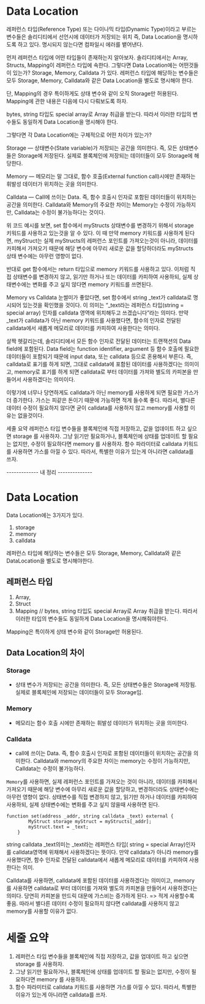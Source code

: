 # Data Location
레퍼런스 타입(Reference Type) 또는 다이나믹 타입(Dynamic Type)이라고 부르는 변수들은 솔리디티에서 선언시에 데이터가 저장되는 위치 즉, Data Location을 명시하도록 하고 있다. 명시되지 않는다면 컴파일시 에러를 뱉어낸다.

먼저 레퍼런스 타입에 어떤 타입들이 존재하는지 알아보자. 솔리디티에서는 Array, Structs, Mapping이 레퍼런스 타입에 속한다. 그렇다면 Data Location에는 어떤것들이 있는가? Storage, Memory, Calldata 가 있다. 레퍼런스 타입에 해당하는 변수들은 모두 Storage, Memory, Calldata와 같은 Data Location을 별도로 명시해야 한다.

단, Mapping의 경우 특이하게도 상태 변수와 같이 오직 Storage만 허용된다. Mapping에 관한 내용은 다음에 다시 다뤄보도록 하자.

bytes, string 타입도 special array로 Array 취급을 받는다. 따라서 이러한 타입의 변수들도 동일하게 Data Location을 명시해야 한다.

그렇다면 각 Data Location에는 구체적으로 어떤 차이가 있는가?

Storage — 상태변수(State variable)가 저장되는 공간을 의미한다. 즉, 모든 상태변수들은 Storage에 저장된다. 실제로 블록체인에 저장되는 데이터들이 모두 Storage에 해당한다.

Memory — 메모리는 말 그대로, 함수 호출(External function call)시에만 존재하는 휘발성 데이터가 위치하는 곳을 의미한다.

Calldata — Call에 쓰이는 Data. 즉, 함수 호출시 인자로 포함된 데이터들이 위치하는 공간을 의미한다. Calldata와 Memory의 주요한 차이는 Memory는 수정이 가능하지만, Calldata는 수정이 불가능하다는 것이다.


위 코드 예시를 보면, set 함수에서 myStructs 상태변수를 변경하기 위해서 storage 키워드를 사용하고 있는것을 알 수 있다. 이 때 만약 memory 키워드를 사용하게 된다면, myStruct는 실제 myStructs의 레퍼런스 포인트를 가져오는것이 아니라, 데이터를 카피해서 가져오기 때문에 해당 변수에 아무리 새로운 값을 할당하더라도 myStructs 상태 변수에는 아무런 영향이 없다.

반대로 get 함수에서는 return 타입으로 memory 키워드를 사용하고 있다. 이처럼 직접 상태변수를 변경하지 않고, 읽기만 하거나 또는 데이터를 카피하여 사용하되, 실제 상태변수에는 변화를 주고 싶지 않다면 memory 키워드를 쓰면된다.

Memory vs Calldata
눈썰미가 좋았다면, set 함수에서 string _text가 calldata로 명시되어 있는것을 확인했을 것이다. 이 의미는 “_text라는 레퍼런스 타입(string = special array) 인자를 calldata 영역에 위치해두고 쓰겠습니다”라는 의미다. 만약 _text가 calldata가 아닌 memory 키워드를 사용했다면, 함수의 인자로 전달된 calldata에서 새롭게 메모리로 데이터를 카피하여 사용한다는 의미다.


살짝 헷갈리는데, 솔리디티에서 모든 함수 인자로 전달된 데이터는 트랜잭션의 Data field에 포함된다. Data field는 function identifier, argument 등 함수 호출에 필요한 데이터들이 포함되기 때문에 input data, 또는 calldata 등으로 혼용해서 부른다. 즉, calldata로 표기를 하게 되면, 그대로 calldata에 포함된 데이터를 사용하겠다는 의미이고, memory로 표기를 하게 되면 calldata로 부터 데이터를 가져와 별도의 카피본을 만들어서 사용하겠다는 의미이다.

이렇기에 너무나 당연하게도 calldata가 아닌 memory를 사용하게 되면 필요한 가스가 더 증가한다. 가스는 피같은 돈이기 때문에 가능하면 적게 들수록 좋다. 따라서, 별다른 데이터 수정이 필요하지 않다면 굳이 calldata를 사용하지 않고 memory를 사용할 이유는 없을것이다.

세줄 요약
레퍼런스 타입 변수들을 블록체인에 직접 저장하고, 값을 업데이트 하고 싶으면 storage 를 사용하자.
그냥 읽기만 필요하거나, 블록체인에 상태를 업데이트 할 필요는 없지만, 수정이 필요하다면 memory 를 사용하자.
함수 파라미터로 calldata 키워드를 사용하면 가스를 아낄 수 있다. 따라서, 특별한 이유가 있는게 아니라면 calldata를 쓰자.



------------- 내 정리 --------------

# Data Location
Data Location에는 3가지가 있다.
1. storage
2. memory
3. calldata

레퍼런스 타입에 해당하는 변수들은 모두 Storage, Memory, Calldata와 같은 DataLocation을
별도로 명시해야한다.
## 레퍼런스 타입
1. Array,
2. Struct
3. Mapping
// bytes, string 타입도 special Array로 Array 취급을 받는다. 따라서 이러한 타입의 변수들도 동일하게 Data Location을 명시해줘야한다.

Mapping은 특이하게 상태 변수와 같이 Storage만 허용된다.

## Data Location의 차이

### Storage
- 상태 변수가 저장되는 공간을 의미한다.
즉, 모든 상태변수들은 Storage에 저장됨. 실제로 블록체인에 저장되는 데이터들이 모두 Storage임.


### Memory
- 메모리는 함수 호출 시에만 존재하는 휘발성 데이터가 위치하는 곳을 의미한다.


### Calldata
- call에 쓰이는 Data.
즉, 함수 호출시 인자로 포함된 데이터들이 위치하는 공간을 의미한다. Calldata와 memory의 주요한 차이는 memory는 수정이 가능하지만,
Calldata는 수정이 불가능하다.


`Memory`를 사용하면, 실제 레퍼런스 포인트를 가져오는 것이 아니라, 데이터를 카피해서 가져오기 때문에 해당 변수에 아무리
새로운 값을 할당하고, 변경하더라도 상태변수에는 아무런 영향이 없다.
상태변수를 직접 변경하지 않고, 읽기만 하거나 데이터를 카피하여 사용하되, 실제 상태변수에는 변화를 주고 싶지 않을때  사용하면 된다.

```solidity
function set(address _addr, string calldata _text) external {
        MyStruct storage myStruct = myStructs[_addr];
        myStruct.text = _text;
    }
```

string calldata _text의미는
_text라는 레퍼런스 타입( string = special Array)인자를 calldata영역에 위채해서 사용하겠다는 뜻이다.
만약 calldata가 아니라 memory를 사용했다면, 함수 인자로 전달된 calldata에서 새롭게 메모리로 데이터를 카피하여 사용한다는 의미.

Calldata를 사용하면, calldata에 포함된 데이터를 사용하겠다는 의미이고, memory를 사용하면 calldata로 부터 데이터를 가져와 별도의 카피본을 만들어서 사용하겠다는 의미다.
당연히 카피본을 만드릭 대문에 가스비는 증가하게 된다. => 적게 사용할수록 좋음.
따라서 별다른 데이터 수정이 필요하지 않다면 calldata를 사용허지 않고 memory를 사용할 이유가 없다.

# 세줄 요약
1. 레퍼런스 타입 변수들을 블록체인에 직접 저장하고, 값을 업데이트 하고 싶으면 storage 를 사용하자.
2. 그냥 읽기만 필요하거나, 블록체인에 상태를 업데이트 할 필요는 없지만, 수정이 필요하다면 memory 를 사용하자.
3. 함수 파라미터로 calldata 키워드를 사용하면 가스를 아낄 수 있다. 따라서, 특별한 이유가 있는게 아니라면 calldata를 쓰자.